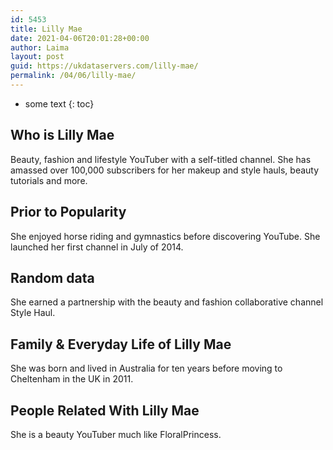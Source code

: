 ```yaml
---
id: 5453
title: Lilly Mae
date: 2021-04-06T20:01:28+00:00
author: Laima
layout: post
guid: https://ukdataservers.com/lilly-mae/
permalink: /04/06/lilly-mae/
---
```


* some text
{: toc}


## Who is Lilly Mae
                  
                  
                  
Beauty, fashion and lifestyle YouTuber with a self-titled channel. She has amassed over 100,000 subscribers for her makeup and style hauls, beauty tutorials and more.
                  
              
            
              
            
                
                
                
## Prior to Popularity
                  
                  
                  
She enjoyed horse riding and gymnastics before discovering YouTube. She launched her first channel in July of 2014.
                  
              
            
              
            
                
                
                
## Random data
                  
                  
                  
She earned a partnership with the beauty and fashion collaborative channel Style Haul.
                  
              
            
              
            
                
                
                
## Family & Everyday Life of Lilly Mae
                  
                  
                  
She was born and lived in Australia for ten years before moving to Cheltenham in the UK in 2011.
                  
              
            
              
            
                
                
                
## People Related With Lilly Mae
                  
                  
                  
She is a beauty YouTuber much like FloralPrincess.
                  
              
            
              
            
                
              
            
              
              
            
            
              
            
          
          
          